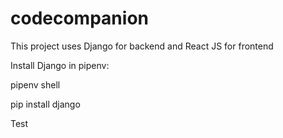 # codecompanion

This project uses Django for backend and React JS for frontend

Install Django in pipenv:

pipenv shell

pip install django

Test
